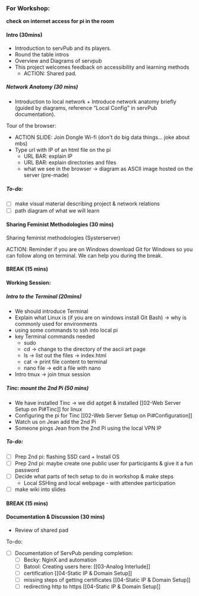 ### For Workshop:
**check on internet access for pi in the room**
#### Intro (30mins)
- Introduction to servPub and its players.
- Round the table intros
- Overview and Diagrams of servpub
- This project welcomes feedback on accessibility and learning methods
	- ACTION: Shared pad. 
##### Network Anatomy (30 mins)
- Introduction to local network + Introduce network anatomy briefly (guided by diagrams, reference "Local Config" in servPub documentation).

Tour of the browser:
- ACTION SLIDE: Join Dongle Wi-fi (don't do big data things... joke about mbs)
-  Type url with IP of an html file on the pi
	- URL BAR: explain IP
	- URL BAR: explain directories and files
	- what we see in the browser -> diagram as ASCII image hosted on the server (pre-made)
##### To-do:
- [ ] make visual material describing project & network relations
- [ ] path diagram of what we will learn
#### Sharing Feminist Methodologies (30 mins)
Sharing feminist methodologies (Systerserver)

ACTION: Reminder if you are on Windows download Git for Windows so you can follow along on terminal. We can help you during the break. 
#### BREAK (15 mins)
#### Working Session:

##### Intro to the Terminal  (20mins)
- We should introduce Terminal 
- Explain what Linux is (if you are on windows install Git Bash) -> why is commonly used for environments
-  using some commands to ssh into local pi
- key Terminal commands needed 
	- sudo 
	- cd -> change to the directory of the ascii art page
	- ls -> list out the files -> index.html
	- cat -> print file content to terminal
	- nano file -> edit a file with nano 
- Intro tmux -> join tmux session
##### Tinc: mount the 2nd Pi (50 mins)
- We have installed Tinc -> we did aptget & installed [[02-Web Server Setup on Pi#Tinc]] for linux
- Configuring the pi for Tinc [[02-Web Server Setup on Pi#Configuration]]
- Watch us on Jean add the 2nd Pi
- Someone pings Jean from the 2nd Pi using the local VPN IP
##### To-do:
- [ ] Prep 2nd pi: flashing SSD card + Install OS
- [ ] Prep 2nd pi: maybe create one public user for participants & give it a fun password
- [ ] Decide what parts of tech setup to do in workshop & make steps
	- Local SSHing and local webpage - with attendee participation
- [ ] make wiki into slides 
#### BREAK (15 mins)

#### Documentation & Discussion (30 mins)
- Review of shared pad

To-do:
- [ ] Documentation of ServPub pending completion:
	- [ ] Becky: NginX and automation
	- [ ] Batool: Creating users here: [[03-Analog Interlude]]
	- [ ] certification [[04-Static IP & Domain Setup]]
	- [ ] missing steps of getting certificates [[04-Static IP & Domain Setup]]
	- [ ] redirecting http to https [[04-Static IP & Domain Setup]]